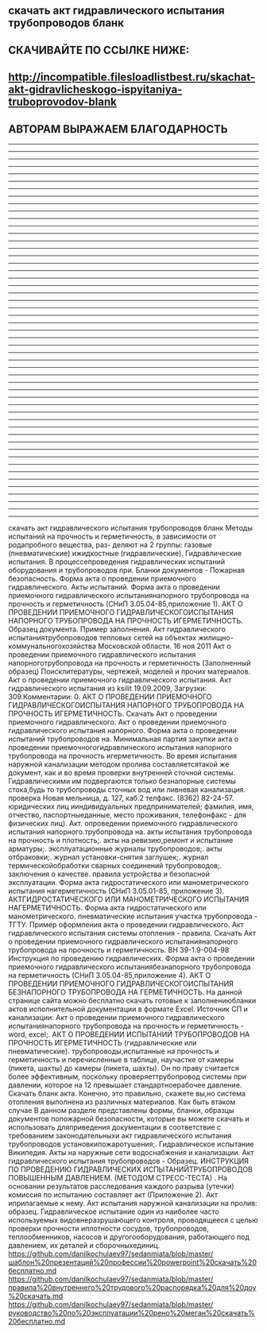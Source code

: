 скачать акт гидравлического испытания трубопроводов бланк
--------------------------------------------------
СКАЧИВАЙТЕ ПО ССЫЛКЕ НИЖЕ:
--------------------------------------------------
http://incompatible.filesloadlistbest.ru/skachat-akt-gidravlicheskogo-ispyitaniya-truboprovodov-blank
--------------------------------------------------
АВТОРАМ ВЫРАЖАЕМ БЛАГОДАРНОСТЬ
--------------------------------------------------
--------------------------------------------------
--------------------------------------------------
--------------------------------------------------
--------------------------------------------------
--------------------------------------------------
--------------------------------------------------
--------------------------------------------------
--------------------------------------------------
--------------------------------------------------
--------------------------------------------------
--------------------------------------------------
--------------------------------------------------
--------------------------------------------------
--------------------------------------------------
--------------------------------------------------
--------------------------------------------------
--------------------------------------------------
--------------------------------------------------
--------------------------------------------------
--------------------------------------------------
--------------------------------------------------
--------------------------------------------------
--------------------------------------------------
--------------------------------------------------
--------------------------------------------------
--------------------------------------------------
--------------------------------------------------
--------------------------------------------------
--------------------------------------------------
--------------------------------------------------
--------------------------------------------------
--------------------------------------------------
--------------------------------------------------
--------------------------------------------------
--------------------------------------------------
--------------------------------------------------
--------------------------------------------------
--------------------------------------------------
--------------------------------------------------
--------------------------------------------------
--------------------------------------------------
--------------------------------------------------
--------------------------------------------------
--------------------------------------------------
--------------------------------------------------
--------------------------------------------------
--------------------------------------------------
--------------------------------------------------
--------------------------------------------------
--------------------------------------------------
--------------------------------------------------
скачать акт гидравлического испытания трубопроводов бланк Методы испытаний на прочность и герметичность, в зависимости от родапробного вещества, раз- деляют на 2 группы: газовые (пневматические) ижидкостные (гидравлические). Гидравлические испытания. В процессепроведения гидравлических испытаний оборудования и трубопроводов при. Бланки документов - Пожарная безопасность. Форма акта о проведении приемочного гидравлического. Акты испытаний. Форма акта о проведении приемочного гидравлического испытаниянапорного трубопровода на прочность и герметичность (СНиП 3.05.04-85,приложение 1). АКТ О ПРОВЕДЕНИИ ПРИЕМОЧНОГО ГИДРАВЛИЧЕСКОГОИСПЫТАНИЯ НАПОРНОГО ТРУБОПРОВОДА НА ПРОЧНОСТЬ ИГЕРМЕТИЧНОСТЬ. Образец документа. Пример заполнения. Акт гидравлического испытаниятрубопроводов тепловых сетей на объектах жилищно-коммунальногохозяйства Московской области. 16 ноя 2011  Акт о проведении приемочного гидравлического испытания напорноготрубопровода на прочность и герметичность (Заполненный образец) Поисклитературы, чертежей, моделей и прочих материалов. Акт о проведении приемочного гидравлического испытания. Акт гидравлического испытания из ksilit 19.09.2009, Загрузки: 309.Комментарии: 0. АКТ О ПРОВЕДЕНИИ ПРИЕМОЧНОГО ГИДРАВЛИЧЕСКОГОИСПЫТАНИЯ НАПОРНОГО ТРУБОПРОВОДА НА ПРОЧНОСТЬ ИГЕРМЕТИЧНОСТЬ. Скачать Акт о проведении приемочного гидравлического. Акт о проведении приемочного гидравлического испытания напорного. Форма акта о проведении испытаний трубопроводов на. Минимальная партия закупки акта о проведении приемочногогидравлического испытания напорного трубопровода на прочность игерметичность. Во время испытания наружной канализации методом пролива составляетсятакой же документ, как и во время проверки внутренней сточной системы. Гидравлическими  им подвергаются только безнапорные системы стока,будь то трубопроводы сточных вод или ливневая канализация. проверка
Новая мельница, д. 127, каб.2 телфакс. (8362) 82-24-57. юридических лиц ииндивидуальных предпринимателей; фамилия, имя, отчество, паспортныеданные, место проживания, телефонфакс - для физических лиц). Акт. опроведении приемочного гидравлического испытания напорного.трубопровода на. акты испытания трубопровода на прочность и плотность;. акты на ревизию,ремонт и испытание арматуры;. эксплуатационные журналы трубопроводов;. акты отбраковки;. журнал установки-снятия заглушек;. журнал термическойобработки сварных соединений трубопроводов;. заключения о качестве. правила устройства и безопасной эксплуатации. Форма акта гидростатического или манометрического испытания нагерметичность (СНиП 3.05.01-85, приложение 3). АКТГИДРОСТАТИЧЕСКОГО ИЛИ МАНОМЕТРИЧЕСКОГО ИСПЫТАНИЯ НАГЕРМЕТИЧНОСТЬ. Форма акта гидростатического или манометрического. пневматические испытания участка трубопровода - ТГТУ. Пример оформления акта о проведении гидравлического. Акт гидравлического испытания системы отопления - правила. Скачать Акт о проведении приемочного гидравлического испытаниянапорного трубопровода на прочность и герметичность. ВН 39-1.9-004-98 Инструкция по проведению гидравлических. Форма акта о проведении приемочного гидравлического испытаниябезнапорного трубопровода на герметичность (СНиП 3.05.04-85,приложение 4). АКТ О ПРОВЕДЕНИИ ПРИЕМОЧНОГО ГИДРАВЛИЧЕСКОГОИСПЫТАНИЯ БЕЗНАПОРНОГО ТРУБОПРОВОДА НА ГЕРМЕТИЧНОСТЬ. На данной странице сайта можно бесплатно скачать готовые к заполнениюбланки актов исполнительной документации в формате Excel. Источник СП и канализации: Акт о проведении приемочного гидравлического испытаниянапорного трубопровода на прочность и герметичность - word, excel;. АКТ О ПРОВЕДЕНИИ ИСПЫТАНИЙ ТРУБОПРОВОДОВ НА ПРОЧНОСТЬ ИГЕРМЕТИЧНОСТЬ  (гидравлические или пневматические). трубопроводы,испытанные на прочность и герметичность и перечисленные в таблице, научастке от камеры (пикета, шахты)  до камеры (пикета, шахты). Он по праву считается более эффективным, поскольку проверяеттрубопровод системы при давлении, которое на 12 превышает стандартноерабочее давление. Скачать бланк акта. Конечно, это правильно, скажете вы,но система отопления выполнена из различных материалов. Как быть втаком случае
В данном разделе представлены формы, бланки, образцы документов попожарной безопасности, которые вы можете скачать и использовать дляприведения документации в соответствие с требованием законодательныхи  акт гидравлического испытания трубопроводов установкипожаротушения;. Гидравлическое испытание  Википедия. Акты на наружные сети водоснабжения и канализации. Акт гидравлического испытания трубопроводов  - Образец. ИНСТРУКЦИЯ ПО ПРОВЕДЕНИЮ ГИДРАВЛИЧЕСКИХ ИСПЫТАНИЙТРУБОПРОВОДОВ ПОВЫШЕННЫМ ДАВЛЕНИЕМ. (МЕТОДОМ СТРЕСС-ТЕСТА) . На основании результатов расследования каждого разрыва (утечки) комиссия по испытанию составляет акт (Приложение 2). Акт иприлагаемые к нему. Акт испытания наружной канализации на пролив: образец. Гидравлическое испытание  один из наиболее часто используемых видовнеразрушающего контроля, проводящееся с целью проверки прочности иплотности сосудов, трубопроводов, теплообменников, насосов и другогооборудования, работающего под давлением, их деталей и сборочныхединиц.
https://github.com/danilkochulaev97/sedanmiata/blob/master/шаблон%20презентаций%20профессии%20powerpoint%20скачать%20бесплатно.md
https://github.com/danilkochulaev97/sedanmiata/blob/master/правила%20внутреннего%20трудового%20распорядка%20для%20доу%20скачать.md
https://github.com/danilkochulaev97/sedanmiata/blob/master/руководство%20по%20эксплуатации%20рено%20меган%20скачать%20бесплатно.md
